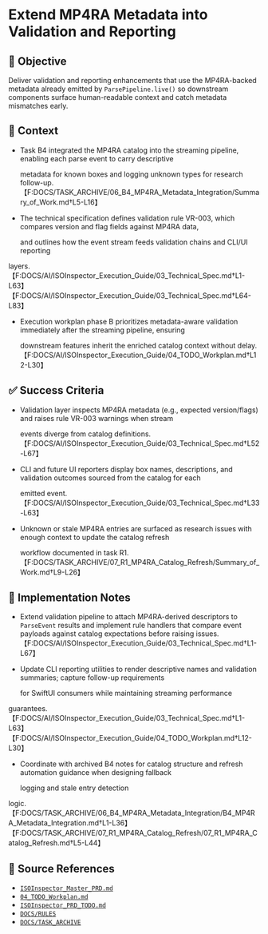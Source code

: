 # Extend MP4RA Metadata into Validation and Reporting

## 🎯 Objective

Deliver validation and reporting enhancements that use the MP4RA-backed metadata already emitted by `ParsePipeline.live()` so downstream components surface human-readable context and catch metadata mismatches early.

## 🧩 Context

- Task B4 integrated the MP4RA catalog into the streaming pipeline, enabling each parse event to carry descriptive

  metadata for known boxes and logging unknown types for research
  follow-up.【F:DOCS/TASK_ARCHIVE/06_B4_MP4RA_Metadata_Integration/Summary_of_Work.md†L5-L16】

- The technical specification defines validation rule VR-003, which compares version and flag fields against MP4RA data,

  and outlines how the event stream feeds validation chains and CLI/UI reporting

layers.【F:DOCS/AI/ISOInspector_Execution_Guide/03_Technical_Spec.md†L1-L63】【F:DOCS/AI/ISOInspector_Execution_Guide/03_Technical_Spec.md†L64-L83】

- Execution workplan phase B prioritizes metadata-aware validation immediately after the streaming pipeline, ensuring

  downstream features inherit the enriched catalog context without
  delay.【F:DOCS/AI/ISOInspector_Execution_Guide/04_TODO_Workplan.md†L12-L30】

## ✅ Success Criteria

- Validation layer inspects MP4RA metadata (e.g., expected version/flags) and raises rule VR-003 warnings when stream

  events diverge from catalog definitions.【F:DOCS/AI/ISOInspector_Execution_Guide/03_Technical_Spec.md†L52-L67】

- CLI and future UI reporters display box names, descriptions, and validation outcomes sourced from the catalog for each

  emitted event.【F:DOCS/AI/ISOInspector_Execution_Guide/03_Technical_Spec.md†L33-L63】

- Unknown or stale MP4RA entries are surfaced as research issues with enough context to update the catalog refresh

  workflow documented in task R1.【F:DOCS/TASK_ARCHIVE/07_R1_MP4RA_Catalog_Refresh/Summary_of_Work.md†L9-L26】

## 🔧 Implementation Notes

- Extend validation pipeline to attach MP4RA-derived descriptors to `ParseEvent` results and implement rule handlers that compare event payloads against catalog expectations before raising issues.【F:DOCS/AI/ISOInspector_Execution_Guide/03_Technical_Spec.md†L1-L67】
- Update CLI reporting utilities to render descriptive names and validation summaries; capture follow-up requirements

  for SwiftUI consumers while maintaining streaming performance

guarantees.【F:DOCS/AI/ISOInspector_Execution_Guide/03_Technical_Spec.md†L1-L63】【F:DOCS/AI/ISOInspector_Execution_Guide/04_TODO_Workplan.md†L12-L30】

- Coordinate with archived B4 notes for catalog structure and refresh automation guidance when designing fallback

  logging and stale entry detection

logic.【F:DOCS/TASK_ARCHIVE/06_B4_MP4RA_Metadata_Integration/B4_MP4RA_Metadata_Integration.md†L1-L36】【F:DOCS/TASK_ARCHIVE/07_R1_MP4RA_Catalog_Refresh/07_R1_MP4RA_Catalog_Refresh.md†L5-L44】

## 🧠 Source References

- [`ISOInspector_Master_PRD.md`](../AI/ISOViewer/ISOInspector_PRD_Full/ISOInspector_Master_PRD.md)
- [`04_TODO_Workplan.md`](../AI/ISOInspector_Execution_Guide/04_TODO_Workplan.md)
- [`ISOInspector_PRD_TODO.md`](../AI/ISOViewer/ISOInspector_PRD_TODO.md)
- [`DOCS/RULES`](../RULES)
- [`DOCS/TASK_ARCHIVE`](../TASK_ARCHIVE)
